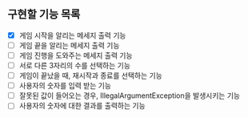## 구현할 기능 목록
- [X] 게임 시작을 알리는 메세지 출력 기능
- [ ] 게임 끝을 알리는 메세지 출력 기능
- [ ] 게임 진행을 도와주는 메세지 출력 기능
- [ ] 서로 다른 3자리의 수를 선택하는 기능
- [ ] 게임이 끝났을 때, 재시작과 종료를 선택하는 기능
- [ ] 사용자의 숫자를 입력 받는 기능
- [ ] 잘못된 값이 들어오는 경우, IllegalArgumentException을 발생시키는 기능
- [ ] 사용자의 숫자에 대한 결과를 출력하는 기능